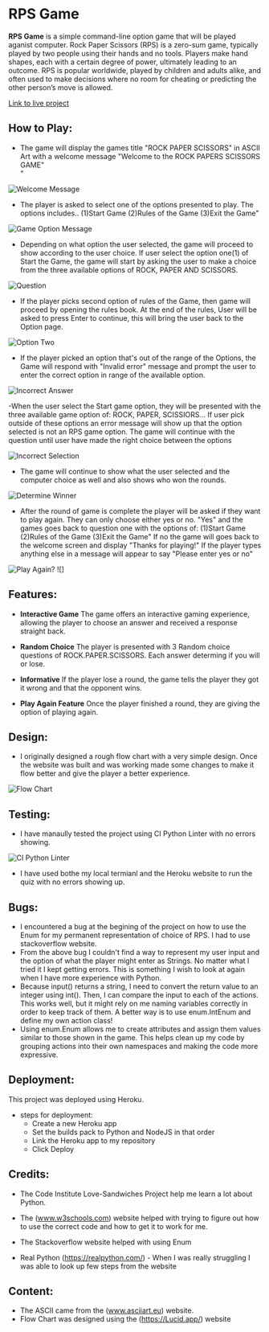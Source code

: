 # **RPS Game**

**RPS Game** is a simple command-line option game that will be played aganist computer. Rock Paper Scissors (RPS) is a zero-sum game, typically played by two people using their hands and no tools. Players make hand shapes, each with a certain degree of power, ultimately leading to an outcome. RPS is popular worldwide, played by children and adults alike, and often used to make decisions where no room for cheating or predicting the other person’s move is allowed. 

[Link to live project](https://rock-paper-34a789df3127.herokuapp.com/)

## How to Play:

- The game will display the games title "ROCK PAPER SCISSORS" in ASCII Art with a welcome message "Welcome to the ROCK PAPERS SCISSORS GAME"                                                           
                                                                                                                                            "

![Welcome Message](assets/screenshots/homepaage.png)

- The player is asked to select one of the options presented to play. The options includes.. 
(1)Start Game 
(2)Rules of the Game
(3)Exit the Game"

![Game Option Message](assets/screenshots/options.png)

- Depending on what option the user selected, the game will proceed to show according to the user choice. If user select the option one(1) of Start the Game, the game will start by asking the user to make a choice from the three available options of ROCK, PAPER AND SCISSORS.

![Question](assets/screenshots/start_game_option.png)

- If the player picks second option of rules of the Game, then game will proceed by opening the rules book. At the end of the rules, User will be asked to press Enter to continue, this will bring the user back to the Option page. 

![Option Two](assets/screenshots/rules.png)

- If the player picked an option that's out of the range of the Options, the Game will respond with "Invalid error" message and prompt the user to enter the correct option in range of the available option.

![Incorrect Answer](assets/screenshots/invalid_option.png) 

-When the user select the Start game option, they will be presented with the three available game option of: ROCK, PAPER, SCISSIORS... If user pick outside of these options an error message will show up that the option selected is not an RPS game option. The game will continue with the question until user have made the right choice between the options

![Incorrect Selection](assets/screenshots/invalid_rps_game.png)

- The game will continue to show what the user selected and the computer choice as well and also shows who won the rounds. 

![Determine Winner ](assets/screenshots/determine_winner.png)

- After the round of game is complete the player will be asked if they want to play again. They can only choose either yes or no. "Yes" and the games goes back to question one with the options of:
(1)Start Game 
(2)Rules of the Game
(3)Exit the Game"
If no the game will goes back to the welcome screen and display "Thanks for playing!" If the player types anything else in a message will appear to say "Please enter yes or no"

![Play Again?](assets/screenshots/play_again.png)
![]

## Features:

- **Interactive Game** The game offers an interactive gaming experience, allowing the player to choose an answer and received a response straight back. 

- **Random Choice** The player is presented with 3 Random choice questions of ROCK.PAPER.SCISSORS. Each answer determing if you will or lose. 

- **Informative** If the player lose a round, the game tells the player they got it wrong and that the opponent wins. 

- **Play Again Feature** Once the player finished a round, they are giving the option of playing again. 

## Design:

- I originally designed a rough flow chart with a very simple design. Once the website was built and was working made some changes to make it flow better and give the player a better experience. 

![Flow Chart](assets/screenshots/flowchart.png)

## Testing:

- I have manaully tested the project using CI Python Linter with no errors showing. 

![CI Python Linter](assets/screenshots/ci_linter.png)

- I have used bothe my local termianl and the Heroku website to run the quiz with no errors showing up. 

## Bugs:

- I encountered a bug at the begining of the project on how to use the Enum for my permanent representation of choice of RPS. I had to use stackoverflow website.
- From the above bug I couldn't find a way to represent my user input and the option of what the player might enter as Strings. No matter what  I tried it I kept getting errors. This is something I wish to look at again when I have more experience with Python.
- Because input() returns a string, I need to convert the return value to an integer using int(). Then, I can compare the input to each of the actions. This works well, but it might rely on me naming variables correctly in order to keep track of them. A better way is to use enum.IntEnum and define my own action class!
- Using enum.Enum allows me to create attributes and assign them values similar to those shown in the game. This helps clean up my code by grouping actions into their own namespaces and making the code more expressive.

## Deployment:

This project was deployed using Heroku. 
- steps for deployment:
    - Create a new Heroku app
    - Set the builds pack to Python and NodeJS in that order
    - Link the Heroku app to my repository
    - Click Deploy

## Credits:

- The Code Institute Love-Sandwiches Project help me learn a lot about Python. 

- The (www.w3schools.com) website helped with trying to figure out how to use the correct code and how to get it to work for me.
- The Stackoverflow website helped with using Enum

- Real Python (https://realpython.com/) - When I was really struggling I was able to  look up few steps from the website 

## Content:

- The ASCII came from the (www.asciiart.eu) website. 
- Flow Chart was designed using the (https://Lucid.app/) website
